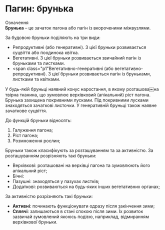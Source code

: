 # Пагин: брунька

<div class="eoz-wrap">
<span class="eoz">Означення</span>
<div class="eoz-text">
<b>Брунька</b> – це зачаток пагона або пагiн iз вкороченими мiжвузлями.
</div>
</div>

За будовою бруньки подiляють на три види:

* <span class="p1">Репродуктивнi</span> (або генеративнi). З цiєї бруньки розвивається суцвiття або поодинока квiтка.
* <span class="p1">Вегетативнi</span>. З цiєї бруньки розвивається звичайний пагiн iз бруньками та листками.
* <span class="p1"Вегетативно-генеративнi</span> (або вегетативно-репродуктивнi). З цiєї бруньки розвивається пагiн iз бруньками, листками та квiтками. 


У будь-якiй бруньцi наявний конус наростання, в якому розташова￼на твірна тканина, що зумовлює верхівковий (апікальний) ріст пагона. Брунька захищена покривними лусками. Пiд покривними лусками знаходяться зачатковi листочки. У генеративнiй бруньцi також наявне зачаткове суцвiття.

До функцiй бруньки вiдносять:

1. Галуження пагона;
2. Рiст пагона;
3. Розмноження рослин;

Бруньки також класифiкують за розташуванням та за активнiстю.
За розташуванням розрiзняють такi бруньки:
* <span class="p1">Верхiвковi</span>: розташованi на верхiвцi пагона та зумовлюють його апiкальний рiст;
* <span class="p1">Бiчнi</span>:
 * <span class="p1">Пазушнi</span>: знаходяться у пазухах листкiв;
 * <span class="p1">Додатковi</span>: розвиваються на будь-яких iнших вегетативних органах;

За активнiстю розрiзняють такi бруньки:
* **Активнi**: починають функцiонувати одразу пiсля закiнчення зими;
* **Сплячi**: залишаються в станi спокою пiсля зими. Їх розвиток зазвичай зумовлений якоюсь подiєю, наприклад, вiдмиранням верхiвкової бруньки.